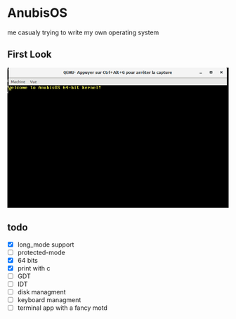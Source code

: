 # AnubisOS
me casualy trying to write my own operating system
## First Look
![screenshot](https://github.com/Plep-m/AnubisOS/blob/main/preview/First_screen_anubisOs.PNG)
## todo
 - [x] long_mode support
 - [ ] protected-mode
 - [x] 64 bits
 - [x] print with c
 - [ ] GDT
 - [ ] IDT
 - [ ] disk managment
 - [ ] keyboard managment
 - [ ] terminal app with a fancy motd
